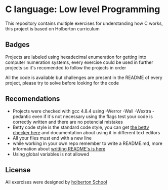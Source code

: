 # C language: Low level Programming

This repository contains multiple exercises for understanding how C works, this project is based on Holberton curriculum

## Badges

Projects are labeled using hexadecimal enumeration for getting into computer numeration systems, every exercise could be used in further projects so it's recomended to follow the projects in order

All the code is available but challenges are present in the README of every project, please try to solve before looking for the code

## Recomendations

* Projects were checked with gcc 4.8.4 using -Werror -Wall -Wextra -pedantic even if it´s not necessary using the flags test your code is correctly written and there are no potencial mistakes
* Betty code style is the standard code style, you can get [the betty checker here](https://github.com/holbertonschool/Betty/wiki) and documentation about using it in different text editors
* All your files must end with a new line
* while working in your own repo remember to write a README.md, more information about [writting README's is here](https://www.makeareadme.com/)
* Using global variables is not allowed


## License
All exercises were designed by [holberton School](https://holbertonschool.com/)
